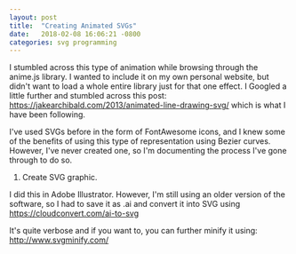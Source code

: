 ```yaml
---
layout: post
title:  "Creating Animated SVGs"
date:   2018-02-08 16:06:21 -0800
categories: svg programming
---
```


I stumbled across this type of animation while browsing through the anime.js library. I wanted to include it on my own personal website, but didn't want to load a whole entire library just for that one effect. I Googled a little further and stumbled across this post: https://jakearchibald.com/2013/animated-line-drawing-svg/ which is what I have been following. 

I've used SVGs before in the form of FontAwesome icons, and I knew some of the benefits of using this type of representation using Bezier curves. However, I've never created one, so I'm documenting the process I've gone through to do so.

1) Create SVG graphic.

I did this in Adobe Illustrator. However, I'm still using an older version of the software, so I had to save it as .ai and convert it into SVG using https://cloudconvert.com/ai-to-svg

It's quite verbose and if you want to, you can further minify it using: http://www.svgminify.com/

